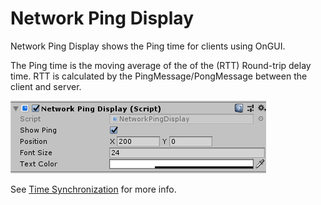 # Network Ping Display

Network Ping Display shows the Ping time for clients using OnGUI.

The Ping time is the moving average of the of the (RTT) Round-trip delay time. RTT is calculated by the PingMessage/PongMessage between the client and server.

![](<../../.gitbook/assets/image (80).png>)

See [Time Synchronization](../guides/time-sync.md) for more info.
